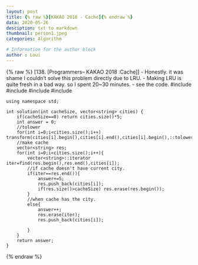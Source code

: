 ```yaml
---
layout: post
title: {% raw %}[KAKAO 2018 - Cache]{% endraw %}
data: 2020-05-26
desciption: txt to markdown
thumbnail: person1.jpeg
categories: Algorithm

# Information for the author block
author : Loui
---
```


{% raw %}
	﻿[138. [Programmers– KAKAO 2018 :Cache]]
	- Honestly. it was shame I couldn’t solve this problem directly due to LRU.
	- Making LRU is quite fresh in a bad way. so I spent 20~30 minutes.
	- see the code.
	#include <cstring>
	#include <vector>
	#include<algorithm>
	#include<iostream>
	
	using namespace std;
	
	int solution(int cacheSize, vector<string> cities) {
	    if(cacheSize==0) return cities.size()*5;
	    int answer = 0;
	    //tolower
	    for(int i=0;i<cities.size();i++) transform(cities[i].begin(),cities[i].end(),cities[i].begin(),::tolower);
	    //make cache
	    vector<string> res;
	    for(int i=0;i<cities.size();i++){
	        vector<string>::iterator iter=find(res.begin(),res.end(),cities[i]);
	        //if cache doesn't have current city.
	        if(iter==res.end()){
	            answer+=5;
	            res.push_back(cities[i]);
	            if(res.size()>cacheSize) res.erase(res.begin());
	        }
	        //when cache has the city.
	        else{
	            answer++;
	            res.erase(iter);
	            res.push_back(cities[i]);
	            
	        }
	    }
	    return answer;
	}
	
	
{% endraw %}

